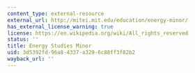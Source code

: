 ```yaml
---
content_type: external-resource
external_url: http://mitei.mit.edu/education/energy-minor/
has_external_license_warning: true
license: https://en.wikipedia.org/wiki/All_rights_reserved
status: ''
title: Energy Studies Minor
uid: 3d5392fd-96a8-4337-a329-6c88ff3f82b2
wayback_url: ''
---
```

